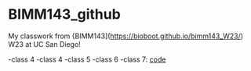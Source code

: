 # BIMM143_github
My classwork from {BIMM143](https://bioboot.github.io/bimm143_W23/) W23 at UC San Diego!



-class 4
-class 4
-class 5
-class 6
-class 7: [code](https://github.com/cjonespro1364/BIMM143_github/blob/main/class07/class07.qmd)
